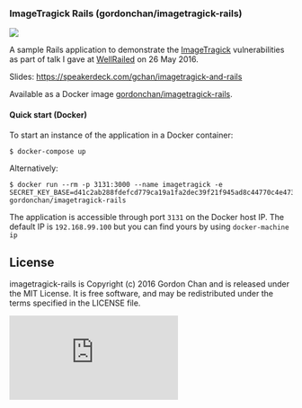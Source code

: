### ImageTragick Rails (gordonchan/imagetragick-rails)

[![](https://badge.imagelayers.io/gordonchan/imagetragick-rails:latest.svg)](https://imagelayers.io/?images=gordonchan/imagetragick-rails:latest 'Get your own badge on imagelayers.io')

A sample Rails application to demonstrate the [ImageTragick](https://imagetragick.com/) vulnerabilities as part of talk I gave at [WellRailed](https://www.meetup.com/wellrailed/events/231113047) on 26 May 2016.

Slides: https://speakerdeck.com/gchan/imagetragick-and-rails

Available as a Docker image [gordonchan/imagetragick-rails](https://hub.docker.com/r/gordonchan/imagetragick-rails/).

#### Quick start (Docker)

To start an instance of the application in a Docker container:

```
$ docker-compose up
```

Alternatively:

```
$ docker run --rm -p 3131:3000 --name imagetragick -e SECRET_KEY_BASE=d41c2ab288fdefcd779ca19a1fa2dec39f21f945ad8c44770c4e4731c090e3e34643b9eb012c80739fc362cb44a44296b1e1d145eb76880f0e2cfc4ee4e301a1 gordonchan/imagetragick-rails
```

The application is accessible through port `3131` on the Docker host IP. The default IP is `192.168.99.100` but you can find yours by using `docker-machine ip`

## License

imagetragick-rails is Copyright (c) 2016 Gordon Chan and is released under the MIT License. It is free software, and may be redistributed under the terms specified in the LICENSE file.

[![Analytics](https://ga-beacon.appspot.com/UA-70790190-2/imagetragick-rails/README.md?flat)](https://github.com/igrigorik/ga-beacon)